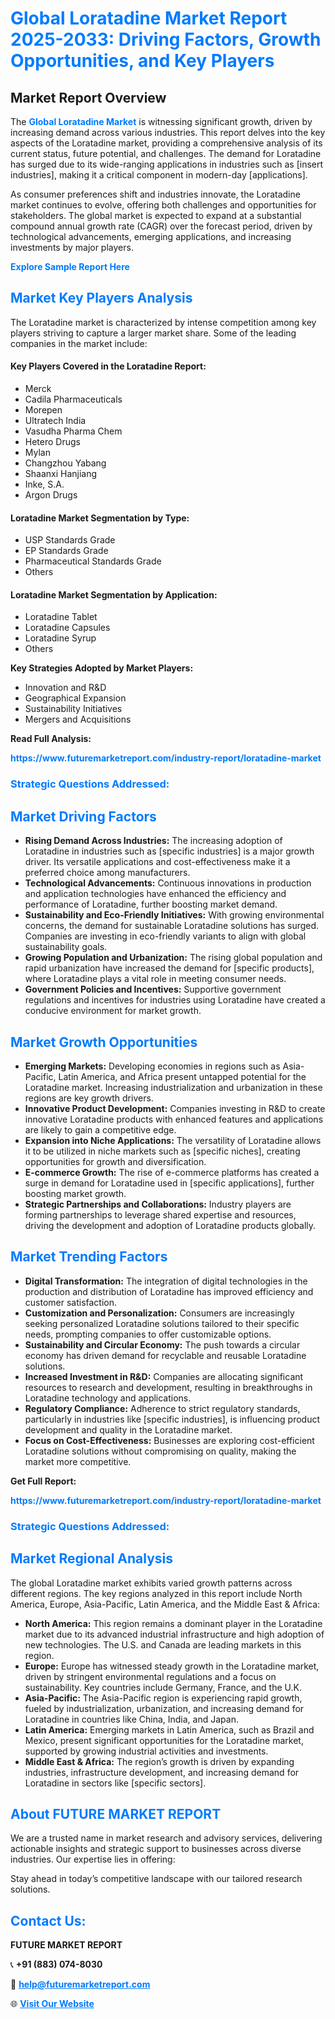 <h1 style="color: #007BFF;">Global Loratadine Market Report 2025-2033: Driving Factors, Growth Opportunities, and Key Players</h1>

<section id="overview">
<h2>Market Report Overview</h2>
<p>The <a href="https://www.futuremarketreport.com/industry-report/loratadine-market" style="color: #007BFF; text-decoration: none;"><strong>Global Loratadine Market</strong></a> is witnessing significant growth, driven by increasing demand across various industries. This report delves into the key aspects of the Loratadine market, providing a comprehensive analysis of its current status, future potential, and challenges. The demand for Loratadine has surged due to its wide-ranging applications in industries such as [insert industries], making it a critical component in modern-day [applications].</p>
<p>As consumer preferences shift and industries innovate, the Loratadine market continues to evolve, offering both challenges and opportunities for stakeholders. The global market is expected to expand at a substantial compound annual growth rate (CAGR) over the forecast period, driven by technological advancements, emerging applications, and increasing investments by major players.</p>
</section>

<section id="overview">
<p><a href="https://www.futuremarketreport.com/request-sample/reportId=26266" style="color: #007BFF; text-decoration: none;"><strong>Explore Sample Report Here</strong></a></p>
</section>

<section id="key-players">
<h2 style="color: #007BFF;">Market Key Players Analysis</h2>
<p>The Loratadine market is characterized by intense competition among key players striving to capture a larger market share. Some of the leading companies in the market include:</p>
<h4>Key Players Covered in the Loratadine Report:</h4>
<ul><li>Merck</li><li>Cadila Pharmaceuticals</li><li>Morepen</li><li>Ultratech India</li><li>Vasudha Pharma Chem</li><li>Hetero Drugs</li><li>Mylan</li><li>Changzhou Yabang</li><li>Shaanxi Hanjiang</li><li>Inke, S.A.</li><li>Argon Drugs</li></ul>
<h4>Loratadine Market Segmentation by Type:</h4>
<ul><li>USP Standards Grade</li><li>EP Standards Grade</li><li>Pharmaceutical Standards Grade</li><li>Others</li></ul>

<h4>Loratadine Market Segmentation by Application:</h4>
<ul><li>Loratadine Tablet</li><li>Loratadine Capsules</li><li>Loratadine Syrup</li><li>Others</li></ul>
<p><strong>Key Strategies Adopted by Market Players:</strong></p>
<ul>
<li>Innovation and R&D</li>
<li>Geographical Expansion</li>
<li>Sustainability Initiatives</li>
<li>Mergers and Acquisitions</li>
</ul>
</section>

<section>
<p><strong>Read Full Analysis: </strong></p><a href="https://www.futuremarketreport.com/industry-report/loratadine-market" style="color: #007BFF; text-decoration: none;"><strong>https://www.futuremarketreport.com/industry-report/loratadine-market</strong></a>
<h3 style="color: #007BFF;">Strategic Questions Addressed:</h3>
</section>

<section id="driving-factors">
<h2 style="color: #007BFF;">Market Driving Factors</h2>
<ul>
<li><strong>Rising Demand Across Industries:</strong> The increasing adoption of Loratadine in industries such as [specific industries] is a major growth driver. Its versatile applications and cost-effectiveness make it a preferred choice among manufacturers.</li>
<li><strong>Technological Advancements:</strong> Continuous innovations in production and application technologies have enhanced the efficiency and performance of Loratadine, further boosting market demand.</li>
<li><strong>Sustainability and Eco-Friendly Initiatives:</strong> With growing environmental concerns, the demand for sustainable Loratadine solutions has surged. Companies are investing in eco-friendly variants to align with global sustainability goals.</li>
<li><strong>Growing Population and Urbanization:</strong> The rising global population and rapid urbanization have increased the demand for [specific products], where Loratadine plays a vital role in meeting consumer needs.</li>
<li><strong>Government Policies and Incentives:</strong> Supportive government regulations and incentives for industries using Loratadine have created a conducive environment for market growth.</li>
</ul>
</section>

<section id="growth-opportunities">
<h2 style="color: #007BFF;">Market Growth Opportunities</h2>
<ul>
<li><strong>Emerging Markets:</strong> Developing economies in regions such as Asia-Pacific, Latin America, and Africa present untapped potential for the Loratadine market. Increasing industrialization and urbanization in these regions are key growth drivers.</li>
<li><strong>Innovative Product Development:</strong> Companies investing in R&D to create innovative Loratadine products with enhanced features and applications are likely to gain a competitive edge.</li>
<li><strong>Expansion into Niche Applications:</strong> The versatility of Loratadine allows it to be utilized in niche markets such as [specific niches], creating opportunities for growth and diversification.</li>
<li><strong>E-commerce Growth:</strong> The rise of e-commerce platforms has created a surge in demand for Loratadine used in [specific applications], further boosting market growth.</li>
<li><strong>Strategic Partnerships and Collaborations:</strong> Industry players are forming partnerships to leverage shared expertise and resources, driving the development and adoption of Loratadine products globally.</li>
</ul>
</section>

<section id="trending-factors">
<h2 style="color: #007BFF;">Market Trending Factors</h2>
<ul>
<li><strong>Digital Transformation:</strong> The integration of digital technologies in the production and distribution of Loratadine has improved efficiency and customer satisfaction.</li>
<li><strong>Customization and Personalization:</strong> Consumers are increasingly seeking personalized Loratadine solutions tailored to their specific needs, prompting companies to offer customizable options.</li>
<li><strong>Sustainability and Circular Economy:</strong> The push towards a circular economy has driven demand for recyclable and reusable Loratadine solutions.</li>
<li><strong>Increased Investment in R&D:</strong> Companies are allocating significant resources to research and development, resulting in breakthroughs in Loratadine technology and applications.</li>
<li><strong>Regulatory Compliance:</strong> Adherence to strict regulatory standards, particularly in industries like [specific industries], is influencing product development and quality in the Loratadine market.</li>
<li><strong>Focus on Cost-Effectiveness:</strong> Businesses are exploring cost-efficient Loratadine solutions without compromising on quality, making the market more competitive.</li>
</ul>
</section>

<section>
<p><strong>Get Full Report: </strong></p><a href="https://www.futuremarketreport.com/industry-report/loratadine-market" style="color: #007BFF; text-decoration: none;"><strong>https://www.futuremarketreport.com/industry-report/loratadine-market</strong></a>
<h3 style="color: #007BFF;">Strategic Questions Addressed:</h3>
</section>


<section id="regional-analysis">
<h2 style="color: #007BFF;">Market Regional Analysis</h2>
<p>The global Loratadine market exhibits varied growth patterns across different regions. The key regions analyzed in this report include North America, Europe, Asia-Pacific, Latin America, and the Middle East & Africa:</p>
<ul>
<li><strong>North America:</strong> This region remains a dominant player in the Loratadine market due to its advanced industrial infrastructure and high adoption of new technologies. The U.S. and Canada are leading markets in this region.</li>
<li><strong>Europe:</strong> Europe has witnessed steady growth in the Loratadine market, driven by stringent environmental regulations and a focus on sustainability. Key countries include Germany, France, and the U.K.</li>
<li><strong>Asia-Pacific:</strong> The Asia-Pacific region is experiencing rapid growth, fueled by industrialization, urbanization, and increasing demand for Loratadine in countries like China, India, and Japan.</li>
<li><strong>Latin America:</strong> Emerging markets in Latin America, such as Brazil and Mexico, present significant opportunities for the Loratadine market, supported by growing industrial activities and investments.</li>
<li><strong>Middle East & Africa:</strong> The region’s growth is driven by expanding industries, infrastructure development, and increasing demand for Loratadine in sectors like [specific sectors].</li>
</ul>
</section>

<footer>
<h2 style="color: #007BFF;">About FUTURE MARKET REPORT</h2>
<p>We are a trusted name in market research and advisory services, delivering actionable insights and strategic support to businesses across diverse industries. Our expertise lies in offering:</p>

<p>Stay ahead in today’s competitive landscape with our tailored research solutions.</p>

<h2 style="color: #007BFF;">Contact Us:</h2>
<p><strong>FUTURE MARKET REPORT</strong></p>
<p>📞 <strong>+91 (883) 074-8030</strong></p>
<p>📧 <strong><a href="mailto:help@futuremarketreport.com" style="color: #007BFF;">help@futuremarketreport.com</a></strong></p>
<p>🌐 <strong><a href="https://www.futuremarketreport.com/" style="color: #007BFF;">Visit Our Website</a></strong></p>
</footer>